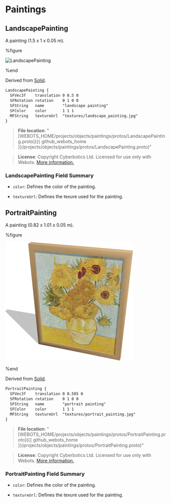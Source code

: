 # Paintings

## LandscapePainting

A painting (1.5 x 1 x 0.05 m).

%figure

![LandscapePainting](images/objects/paintings/LandscapePainting/model.thumbnail.png)

%end

Derived from [Solid](../reference/solid.md).

```
LandscapePainting {
  SFVec3f    translation 0 0.5 0
  SFRotation rotation    0 1 0 0
  SFString   name        "landscape painting"
  SFColor    color       1 1 1
  MFString   textureUrl  "textures/landscape_painting.jpg"
}
```

> **File location**: "[WEBOTS\_HOME/projects/objects/paintings/protos/LandscapePainting.proto]({{ github_webots_home }}/projects/objects/paintings/protos/LandscapePainting.proto)"

> **License**: Copyright Cyberbotics Ltd. Licensed for use only with Webots.
[More information.](https://cyberbotics.com/webots_assets_license)

### LandscapePainting Field Summary

- `color`: Defines the color of the painting.

- `textureUrl`: Defines the texure used for the painting.

## PortraitPainting

A painting (0.82 x 1.01 x 0.05 m).

%figure

![PortraitPainting](images/objects/paintings/PortraitPainting/model.thumbnail.png)

%end

Derived from [Solid](../reference/solid.md).

```
PortraitPainting {
  SFVec3f    translation 0 0.505 0
  SFRotation rotation    0 1 0 0
  SFString   name        "portrait painting"
  SFColor    color       1 1 1
  MFString   textureUrl  "textures/portrait_painting.jpg"
}
```

> **File location**: "[WEBOTS\_HOME/projects/objects/paintings/protos/PortraitPainting.proto]({{ github_webots_home }}/projects/objects/paintings/protos/PortraitPainting.proto)"

> **License**: Copyright Cyberbotics Ltd. Licensed for use only with Webots.
[More information.](https://cyberbotics.com/webots_assets_license)

### PortraitPainting Field Summary

- `color`: Defines the color of the painting.

- `textureUrl`: Defines the texure used for the painting.

